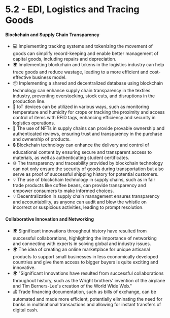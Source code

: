 # 5.2 - EDI, Logistics and Tracing Goods

#### Blockchain and Supply Chain Transparency

* 💻 Implementing tracking systems and tokenizing the movement of goods can simplify record-keeping and enable better management of capital goods, including repairs and depreciation.
* 🌍 Implementing blockchain and tokens in the logistics industry can help trace goods and reduce wastage, leading to a more efficient and cost-effective business model.
* 📦 Implementing a shared and decentralized database using blockchain technology can enhance supply chain transparency in the textiles industry, preventing overstocking, stock cuts, and disruptions in the production line.
* 🤖 IoT devices can be utilized in various ways, such as monitoring temperature and humidity for crops or tracking the proximity and access control of items with RFID tags, enhancing efficiency and security in logistics operations.
* 💎 The use of NFTs in supply chains can provide provable ownership and authenticated reviews, ensuring trust and transparency in the purchase and ownership of products.
* 🔒 Blockchain technology can enhance the delivery and control of educational content by ensuring secure and transparent access to materials, as well as authenticating student certificates.
* 🌐 The transparency and traceability provided by blockchain technology can not only ensure the security of goods during transportation but also serve as proof of successful shipping history for potential customers.
* 💡 The use of blockchain technology in supply chains, such as in fair trade products like coffee beans, can provide transparency and empower consumers to make informed choices.
* 💡 Decentralization in supply chain management ensures transparency and accountability, as anyone can audit and blow the whistle on incorrect or suspicious activities, leading to prompt resolution.

#### Collaborative Innovation and Networking

* 🌍 Significant innovations throughout history have resulted from successful collaborations, highlighting the importance of networking and connecting with experts in solving global and industry issues.
* 🌍 The idea of creating an online marketplace for unique artisanal products to support small businesses in less economically developed countries and give them access to bigger buyers is quite exciting and innovative.
* 🌍 "Significant Innovations have resulted from successful collaborations throughout history, such as the Wright brothers' invention of the airplane and Tim Berners-Lee's creation of the World Wide Web."
* 💰 Trade financing documentation, such as bills of exchange, can be automated and made more efficient, potentially eliminating the need for banks in multinational transactions and allowing for instant transfers of digital cash.
